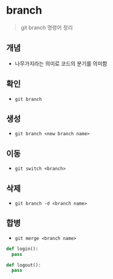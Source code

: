 # branch
> git branch 명령어 정리

## 개념
- 나무가지라는 의미로 코드의 분기를 의미함

## 확인
 - `git branch`

 ## 생성
 - `git branch <new branch name>`

 ## 이동
 - `git switch <branch>`

 ## 삭제
 - `git branch -d <branch name>`

## 합병
- `git merge <branch name>`


```python
def login():
  pass
```
 
```python
def logout():
  pass
```
